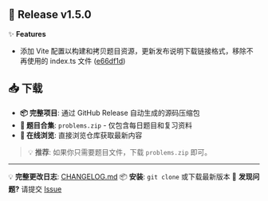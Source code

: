 ## 🎉 Release v1.5.0

✨ **Features**

- 添加 Vite 配置以构建和拷贝题目资源，更新发布说明下载链接格式，移除不再使用的 index.ts 文件 ([e66df1d](https://github.com/506-FETL/one-question-per-day/commit/e66df1d167a9093986a05ee50c2eea136f63aa0d))

## 📥 下载

- **📦 完整项目**: 通过 GitHub Release 自动生成的源码压缩包
- **📁 题目合集**: `problems.zip` - 仅包含每日题目和复习资料
- **🔗 在线浏览**: 直接浏览仓库获取最新内容

> 💡 **推荐**: 如果你只需要题目文件，下载 `problems.zip` 即可。

---

💡 **完整更改日志**: [CHANGELOG.md](./CHANGELOG.md)
📦 **安装**: `git clone` 或下载最新版本
🐛 **发现问题?** 请提交 [Issue](../../issues)
